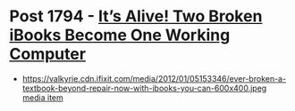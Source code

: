 # Post 1794 - [It&#8217;s Alive! Two Broken iBooks Become One Working Computer](https://www.ifixit.com/News/1794/its-alive)

- https://valkyrie.cdn.ifixit.com/media/2012/01/05153346/ever-broken-a-textbook-beyond-repair-now-with-ibooks-you-can-600x400.jpeg [media item](media-28408.md)